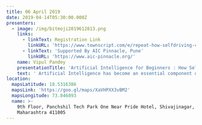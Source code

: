 ```yaml
---
title: 06 April 2019
date: 2019-04-14T05:30:00.000Z
presenters:
  - image: /img/bitmoji2019612813.png
    links:
      - linkText: Registration Link
        linkURL: 'https://www.townscript.com/e/repeat-how-selfdriving-cars-work-130440'
      - linkText: 'Supported By AIC Pinnacle, Pune'
        linkURL: 'https://www.aic-pinnacle.org/'
    name: Vipul Pandey
    presentationTitle: 'Artificial Intelligence for Beginners : How Self-Driving Cars Work?'
    text: ' Artificial Intelligence has become an essential component of automated drive technology and it is important to know how it works in autonomous and connected vehicles. In this session, we will cover how Automotive Market is being disrupted by AI, concepts and algorithmic models that are required to make a car drive on it''s own. This is from a beginner''s perspective however useful for anyone who is interested in the topic. '
location:
  mapsLatitude: 18.5316386
  mapsLink: 'https://goo.gl/maps/XaVHPXX3vBM2'
  mapsLongitude: 73.846893
  name: >-
    9th Floor, Panchshil Tech Park One Near Pride Hotel, Shivajinagar, Pune,
    Maharashtra 411005
---
```


